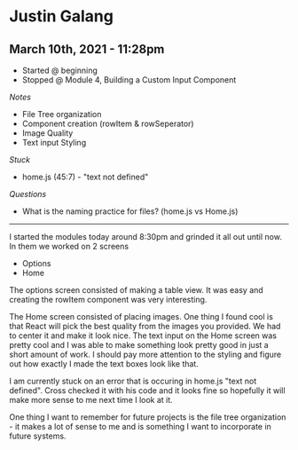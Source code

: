 # Justin Galang
## March 10th, 2021 - 11:28pm

* Started @ beginning 
* Stopped @ Module 4, Building a Custom Input Component


_Notes_
- File Tree organization
- Component creation (rowItem & rowSeperator)
- Image Quality
- Text input Styling

_Stuck_
- home.js (45:7) - "text not defined"

_Questions_
- What is the naming practice for files? (home.js vs Home.js)

---


I started the modules today around 8:30pm and grinded it all out until now. In them we worked on 2 screens
- Options
- Home

The options screen consisted of making a table view. It was easy and creating the rowItem component was very interesting. 

The Home screen consisted of placing images. One thing I found cool is that React will pick the best quality from the images you provided. We had to center it and make it look nice. The text input on the Home screen was pretty cool and I was able to make something look pretty good in just a short amount of work. I should pay more attention to the styling and figure out how exactly I made the text boxes look like that. 

I am currently stuck on an error that is occuring in home.js "text not defined". Cross checked it with his code  and it looks fine so hopefully it will make more sense to me next time I look at it.

One thing I want to remember for future projects is the file tree organization - it makes a lot of sense to me and is something I want to incorporate in future systems. 

